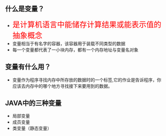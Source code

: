 
## 什么是变量？

* <font color="#FF0000" size=5>是计算机语言中能储存计算结果或能表示值的抽象概念</font>
* 变量相当于有名字的容器，该容器用于装载不同类型的数据
* 每一个变量都代表了一小块内存，都有一个内存地址与变量名对象



## 变量有什么用？


* 变量作为程序寻找内存中所存放的数据时的一个标签,它的作业是告诉程序，你应该去内存中的哪个地方寻找接下来要用到的数据。


## JAVA中的三种变量

* 局部变量
* 成员变量
* 类变量（静态变量）

